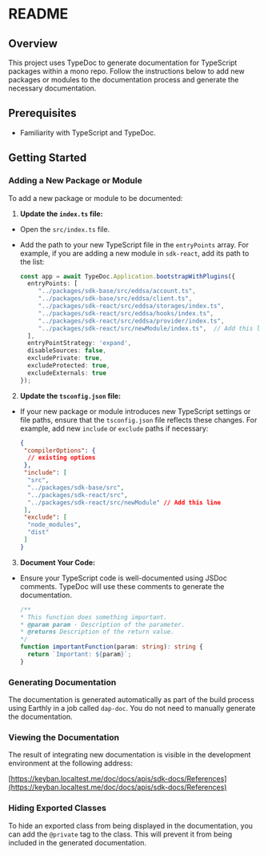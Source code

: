 # README

## Overview

This project uses TypeDoc to generate documentation for TypeScript packages within a mono repo. Follow the instructions below to add new packages or modules to the documentation process and generate the necessary documentation.

## Prerequisites

- Familiarity with TypeScript and TypeDoc.

## Getting Started

### Adding a New Package or Module

To add a new package or module to be documented:

1. **Update the `index.ts` file:**
  - Open the `src/index.ts` file.
  - Add the path to your new TypeScript file in the `entryPoints` array. For example, if you are adding a new module in `sdk-react`, add its path to the list:

    ```typescript
    const app = await TypeDoc.Application.bootstrapWithPlugins({
      entryPoints: [
         "../packages/sdk-base/src/eddsa/account.ts",
         "../packages/sdk-base/src/eddsa/client.ts",
         "../packages/sdk-react/src/eddsa/storages/index.ts",
         "../packages/sdk-react/src/eddsa/hooks/index.ts",
         "../packages/sdk-react/src/eddsa/provider/index.ts",
         "../packages/sdk-react/src/newModule/index.ts",  // Add this line
      ],
      entryPointStrategy: 'expand',
      disableSources: false,
      excludePrivate: true,
      excludeProtected: true,
      excludeExternals: true
    });
    ```

2. **Update the `tsconfig.json` file:**
  - If your new package or module introduces new TypeScript settings or file paths, ensure that the `tsconfig.json` file reflects these changes. For example, add new `include` or `exclude` paths if necessary:

    ```json
    {
     "compilerOptions": {
      // existing options
     },
     "include": [
      "src",
      "../packages/sdk-base/src",
      "../packages/sdk-react/src",
      "../packages/sdk-react/src/newModule" // Add this line
     ],
     "exclude": [
      "node_modules",
      "dist"
     ]
    }
    ```

3. **Document Your Code:**
  - Ensure your TypeScript code is well-documented using JSDoc comments. TypeDoc will use these comments to generate the documentation.

    ```typescript
    /**
    * This function does something important.
    * @param param - Description of the parameter.
    * @returns Description of the return value.
    */
    function importantFunction(param: string): string {
      return `Important: ${param}`;
    }
    ```

### Generating Documentation

The documentation is generated automatically as part of the build process using Earthly in a job called `dap-doc`. You do not need to manually generate the documentation.

### Viewing the Documentation

The result of integrating new documentation is visible in the development environment at the following address:

[https://keyban.localtest.me/doc/docs/apis/sdk-docs/References](https://keyban.localtest.me/doc/docs/apis/sdk-docs/References)

### Hiding Exported Classes

To hide an exported class from being displayed in the documentation, you can add the `@private` tag to the class. This will prevent it from being included in the generated documentation.
